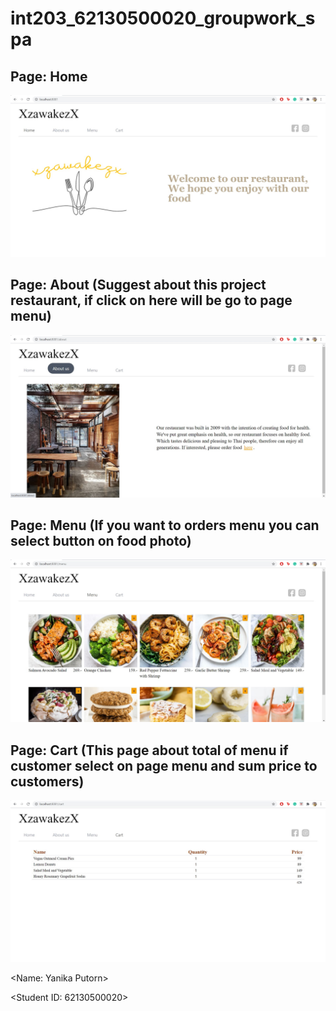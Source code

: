 # int203_62130500020_groupwork_spa

## Page: Home
![alt text](/Example_Webpage/62130500020_1.jpg/?raw=true "Home")

## Page: About (Suggest about this project restaurant, if click on here will be go to page menu)
![alt text](/Example_Webpage/62130500020_2.jpg?raw=true "About")

## Page: Menu (If you want to orders menu you can select button on food photo)
![alt text](/Example_Webpage/62130500020_3.jpg?raw=true "Menu")

## Page: Cart (This page about total of menu if customer select on page menu and sum price to customers)
![alt text](/Example_Webpage/62130500020_4.jpg?raw=true "Cart")

<Name: Yanika Putorn> 

<Student ID: 62130500020>